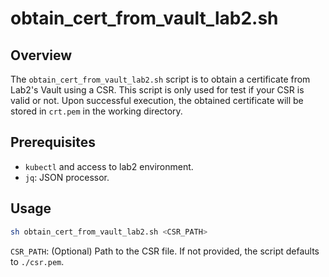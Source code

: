 # obtain_cert_from_vault_lab2.sh

## Overview

The `obtain_cert_from_vault_lab2.sh` script is to obtain a certificate from Lab2's Vault using a CSR. This script is only used for test if your CSR is valid or not. Upon successful execution, the obtained certificate will be stored in `crt.pem` in the working directory.

## Prerequisites

- `kubectl` and access to lab2 environment.
- `jq`: JSON processor.

## Usage

```bash
sh obtain_cert_from_vault_lab2.sh <CSR_PATH>
```
`CSR_PATH`: (Optional) Path to the CSR file. If not provided, the script defaults to `./csr.pem`.

